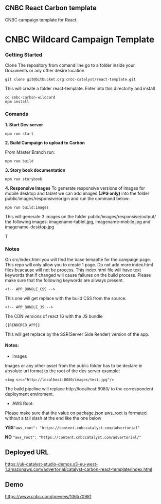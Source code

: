## CNBC React Carbon template

CNBC campaign template for React.

# CNBC Wildcard Campaign Template

### Getting Started

Clone The repository from comand line go to a folder inside your Documents or any other desire location.

```
git clone git@bitbucket.org:cnbc-catalyst/react-template.git
```

This will create a folder react-template. Enter into this directorty and install

```
cd cnbc-carbon-wildcard
npm install
```

### Comands

**1. Start Dev server**

```
npm run start
```

**2. Build Campaign to upload to Carbon**

From Master Branch run:

```
npm run build
```

**3. Story book documentation**

```
npm run storybook
```

**4. Responsive Images**
To generate responsive versions of images for mobile desktop and tablet we can add images **(JPG only)** into the folder public/images/responsive/origin and run the command below:

```
npm run build:images
```

This will generate 3 images on the folder public/images/responsive/output/ the following images: imagename-tablet.jpg, imagename-mobile.jpg and imagename-desktop.jpg

T

### Notes

On src/index.html you will find the base temaplte for the campaign page. This repo will only allow you to create 1 page. Do not add more index.html files beacause will not be process. This index.html file will have text keywords that if changed will cause failures on the build process. Please make sure that the following keywords are allways present.

```
<!-- APP_BUNDLE_CSS -->
```

This one will get replace with the build CSS from the source.

```
<!-- APP_BUNDLE_JS -->
```

The CDN versions of react 16 with the JS bundle

```
{{RENDERED_APP}}
```

This will get replace by the SSR(Server Side Render) version of the app.

#### Notes:

- Images

Images or any other asset from the public folder has to be declare in absolute url format to the root of the dev server example:

```
<img src="http://localhost:8080/images/test.jpg"/>
```

The build pipeline will replace http://localhost:8080/ to the correspondent deployment enviroment.

- AWS Root:

Please make sure that the value on package.json aws_root is formated without a tail slash at the end like the one below

**YES**`"aws_root": "https://content.cnbccatalyst.com/advertorial"`

**NO** `"aws_root": "https://content.cnbccatalyst.com/advertorial/"`

## Deployed URL

https://uk-catalyst-studio-demos.s3-eu-west-1.amazonaws.com/advertorial/catalyst-carbon-react-template/index.html

## Demo

https://www.cnbc.com/preview/106570981
